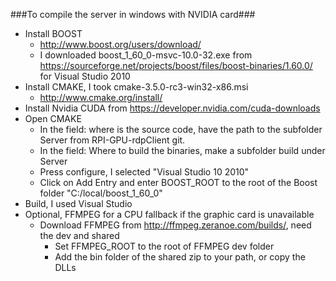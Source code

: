 ###To compile the server in windows with NVIDIA card###
- Install BOOST
  - http://www.boost.org/users/download/
  - I downloaded boost_1_60_0-msvc-10.0-32.exe from https://sourceforge.net/projects/boost/files/boost-binaries/1.60.0/ for Visual Studio 2010
- Install CMAKE, I took cmake-3.5.0-rc3-win32-x86.msi
  - http://www.cmake.org/install/
- Install Nvidia CUDA from https://developer.nvidia.com/cuda-downloads
- Open CMAKE
  - In the field: where is the source code, have the path to the subfolder Server from RPI-GPU-rdpClient git.
  - In the field: Where to build the binaries, make a subfolder build under Server
  - Press configure, I selected "Visual Studio 10 2010"
  - Click on Add Entry and enter BOOST_ROOT to the root of the Boost folder "C:/local/boost_1_60_0"
- Build, I used Visual Studio
- Optional, FFMPEG for a CPU fallback if the graphic card is unavailable
  - Download FFMPEG from http://ffmpeg.zeranoe.com/builds/, need the dev and shared
    - Set FFMPEG_ROOT to the root of FFMPEG dev folder
    - Add the bin folder of the shared zip to your path, or copy the DLLs
